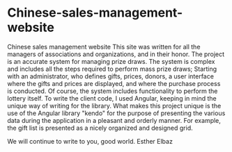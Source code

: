 # Chinese-sales-management-website

Chinese sales management website
This site was written for all the managers of associations and organizations, and in their honor.
The project is an accurate system for managing prize draws.
The system is complex and includes all the steps required to perform mass prize draws;
Starting with an administrator, who defines gifts, prices, donors, a user interface where the gifts and prices are displayed, and where the purchase process is conducted.
Of course, the system includes functionality to perform the lottery itself.
To write the client code, I used Angular, keeping in mind the unique way of writing for the library.
What makes this project unique is the use of the Angular library "kendo" for the purpose of presenting the various data during the application in a pleasant and orderly manner. For example, the gift list is presented as a nicely organized and designed grid.

We will continue to write to you, good world.
Esther Elbaz
